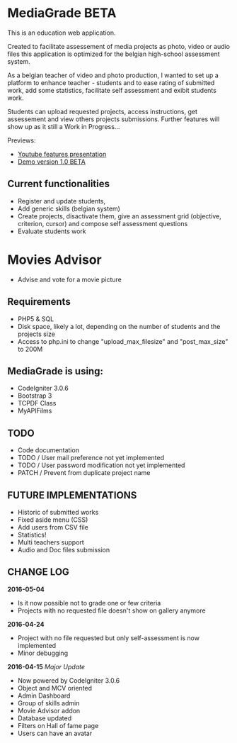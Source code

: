 # MediaGrade BETA

This is an education web application.

Created to facilitate assessement of media projects as photo, video or audio files
this application is optimized for the belgian high-school assessment system.

As a belgian teacher of video and photo production, I wanted to set up a platform to enhance teacher - students and to ease rating of submitted work, add some statistics, facilitate self assessment and exibit students work.

Students can upload requested projects, access instructions, get assessement and view others projects submissions.
Further features will show up as it still a Work in Progress...

Previews:

- [Youtube features presentation](https://www.youtube.com/watch?v=-Toms9O7ZUM)
- [Demo version 1.0 BETA](http://mg.pierrehelin.eu)


## Current functionalities
- Register and update students,
- Add generic skills (belgian system)
- Create projects, disactivate them, give an assessment grid (objective, criterion, cursor) and compose self assessment questions
- Evaluate students work

# Movies Advisor
- Advise and vote for a movie picture

## Requirements
- PHP5 & SQL
- Disk space, likely a lot, depending on the number of students and the projects size
- Access to php.ini to change "upload_max_filesize" and "post_max_size" to 200M

## MediaGrade is using:
- CodeIgniter 3.0.6
- Bootstrap 3
- TCPDF Class
- MyAPIFilms

## TODO
- Code documentation
- TODO / User mail preference not yet implemented
- TODO / User password modification not yet implemented
- PATCH / Prevent from duplicate project name


## FUTURE IMPLEMENTATIONS

- Historic of submitted works
- Fixed aside menu (CSS)
- Add users from CSV file
- Statistics!
- Multi teachers support
- Audio and Doc files submission


## CHANGE LOG

**2016-05-04**
- Is it now possible not to grade one or few criteria
- Projects with no requested file doesn't show on gallery anymore 

**2016-04-24**
- Project with no file requested but only self-assessment is now implemented
- Minor debugging

**2016-04-15**
*Major Update*
- Now powered by CodeIgniter 3.0.6
- Object and MCV oriented
- Admin Dashboard
- Group of skills admin
- Movie Advisor addon
- Database updated
- Filters on Hall of fame page
- Users can have an avatar

